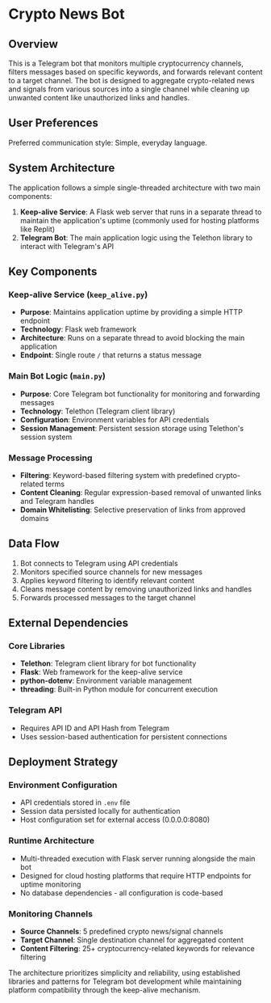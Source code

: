 # Crypto News Bot

## Overview

This is a Telegram bot that monitors multiple cryptocurrency channels, filters messages based on specific keywords, and forwards relevant content to a target channel. The bot is designed to aggregate crypto-related news and signals from various sources into a single channel while cleaning up unwanted content like unauthorized links and handles.

## User Preferences

Preferred communication style: Simple, everyday language.

## System Architecture

The application follows a simple single-threaded architecture with two main components:

1. **Keep-alive Service**: A Flask web server that runs in a separate thread to maintain the application's uptime (commonly used for hosting platforms like Replit)
2. **Telegram Bot**: The main application logic using the Telethon library to interact with Telegram's API

## Key Components

### Keep-alive Service (`keep_alive.py`)
- **Purpose**: Maintains application uptime by providing a simple HTTP endpoint
- **Technology**: Flask web framework
- **Architecture**: Runs on a separate thread to avoid blocking the main application
- **Endpoint**: Single route `/` that returns a status message

### Main Bot Logic (`main.py`)
- **Purpose**: Core Telegram bot functionality for monitoring and forwarding messages
- **Technology**: Telethon (Telegram client library)
- **Configuration**: Environment variables for API credentials
- **Session Management**: Persistent session storage using Telethon's session system

### Message Processing
- **Filtering**: Keyword-based filtering system with predefined crypto-related terms
- **Content Cleaning**: Regular expression-based removal of unwanted links and Telegram handles
- **Domain Whitelisting**: Selective preservation of links from approved domains

## Data Flow

1. Bot connects to Telegram using API credentials
2. Monitors specified source channels for new messages
3. Applies keyword filtering to identify relevant content
4. Cleans message content by removing unauthorized links and handles
5. Forwards processed messages to the target channel

## External Dependencies

### Core Libraries
- **Telethon**: Telegram client library for bot functionality
- **Flask**: Web framework for the keep-alive service
- **python-dotenv**: Environment variable management
- **threading**: Built-in Python module for concurrent execution

### Telegram API
- Requires API ID and API Hash from Telegram
- Uses session-based authentication for persistent connections

## Deployment Strategy

### Environment Configuration
- API credentials stored in `.env` file
- Session data persisted locally for authentication
- Host configuration set for external access (0.0.0.0:8080)

### Runtime Architecture
- Multi-threaded execution with Flask server running alongside the main bot
- Designed for cloud hosting platforms that require HTTP endpoints for uptime monitoring
- No database dependencies - all configuration is code-based

### Monitoring Channels
- **Source Channels**: 5 predefined crypto news/signal channels
- **Target Channel**: Single destination channel for aggregated content
- **Content Filtering**: 25+ cryptocurrency-related keywords for relevance filtering

The architecture prioritizes simplicity and reliability, using established libraries and patterns for Telegram bot development while maintaining platform compatibility through the keep-alive mechanism.